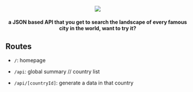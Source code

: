 <p align="center">
  <img src="https://i.ibb.co/NZgGkzf/Larq-Logo.png">
</p>
<h4 align="center">a JSON based API that you get to search the landscape of every famous city in the world, want to try it?</h4>

## Routes

- `/`: homepage

- `/api`: global summary // country list

- `/api/[countryId]`: generate a data in that country
